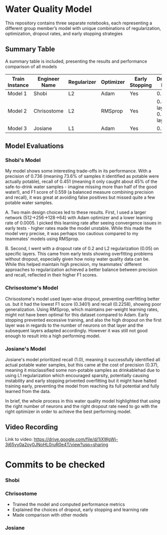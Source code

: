 # Water Quality Model

This repository contains three separate notebooks, each representing a different group member’s model with unique combinations of regularization, optimization, dropout rates, and early stopping strategies


## Summary Table

A summary table is included, presenting the results and performance comparison of all models

| Train Instance | Engineer Name  | Regularizer  | Optimizer  | Early Stopping  | Dropout Rate | Accuracy  | F1 Score  | Recall  | Precision  |
|-----------|-----------|-----------|-----------|-----------|-----------|-----------|-----------|-----------|------------|
| Model 1 | Shobi | L2 | Adam | Yes | 0.2 | 70% | 0.559 | 0.451 | 0.736 |
| Model 2 | Chrisostome | L2 | RMSprop | Yes | 0.4(1st layer) & 0.3(2nd layer) | 66.8% | 0.3401 | 0.2258 | 0.6885 |
| Model 3 | Josiane | L1 | Adam | Yes | 0.3 | 62% | 0.55 | 1.0 | 0.37 |

## Model Evaluations

### Shobi's Model

My model shows some interesting trade-offs in its performance. With a precision of 0.736 (meaning 73.6% of samples it identified as potable were actually potable), recall of 0.451 (meaning it only caught about 45% of the safe-to-drink water samples - imagine missing more than half of the good water!), and F1 score of 0.559 (a balanced measure combining precision and recall), it was great at avoiding false positives but missed quite a few potable water samples.

A. Two main design choices led to these results. First, I used a larger network (512→256→128→64) with Adam optimizer and a lower learning rate of 0.0005. I picked this learning rate after seeing convergence issues in early tests - higher rates made the model unstable. While this made the model very precise, it was perhaps too cautious compared to my teammates' models using RMSprop.

B. Second, I went with a dropout rate of 0.2 and L2 regularization (0.05) on specific layers. This came from early tests showing overfitting problems without dropout, especially given how noisy water quality data can be. While this helped maintain high precision, my teammates' different approaches to regularization achieved a better balance between precision and recall, reflected in their higher F1 scores.

### Chrisostome's Model

Chrisostome's model used layer-wise dropout, preventing overfitting better us. but it had the lowest F1 score (0.3401) and recall (0.2258), showing poor generalization. Using RMSprop, which maintains per-weight learning rates, might not have been optimal for this dataset compared to Adam. Early stopping prevented excessive training, and also the high dropout on the first layer was in regards to the number of neurons on that layer and the subsequent layers adapted accordingly. However it was still not good enough to result into a high performing model.  

### Josiane's Model

Josiane's model prioritized recall (1.0), meaning it successfully identified all actual potable water samples, but this came at the cost of precision (0.37), meaning it misclassified some non-potable samples as drinkablehad  due to using L1 regularization which encouraged sparsity, potentially causing instability and early stopping privented overfitting but it might have halted training early, preventing the model from reaching its full potential and fully learned from the data.


In brief, the whole process in this water quality model highlighted that using the right number of neurons and the right dropout rate need to go with the right optimizer in order to achieve the best performing model.

## Video Recording
Link to video: https://drive.google.com/file/d/1iXWgWj-3j65yy0a2oy0JNoHL0ruR0e4T/view?usp=sharing 

# Commits to be checked

### Shobi

### Chrisostome
- Trained the model and computed performance metrics
- Explained the choices of dropout, early stopping and learning rate
- Made comparison with other models

### Josiane